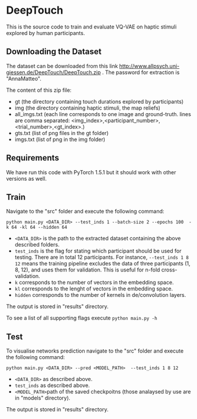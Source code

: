 # DeepTouch

This is the source code to train and evaluate VQ-VAE on haptic stimuli explored
by human participants.

## Downloading the Dataset

The dataset can be downloaded from this link 
http://www.allpsych.uni-giessen.de/DeepTouch/DeepTouch.zip . The password for
extraction is "AnnaMatteo".

The content of this zip file:
 - gt (the directory containing touch durations explored by participants)
 - img (the directory containing haptic stimuli, the map reliefs)
 - all_imgs.txt (each line corresponds to one image and ground-truth. lines are
 comma separated: <img_index>,<participant_number>,<trial_number>,<gt_index>.)
 - gts.txt (list of png files in the gt folder)
 - imgs.txt (list of png in the img folder)

## Requirements

We have run this code with PyTorch 1.5.1 but it should work with other versions
as well. 

## Train 

Navigate to the "src" folder and execute the following command:

`python main.py <DATA_DIR> --test_inds 1 --batch-size 2 --epochs 100 
-k 64 -kl 64 --hidden 64`

 - `<DATA_DIR>` is the path to the extracted dataset containing the above 
 described folders.
 - `test_inds` is the flag for stating which participant should be used for 
 testing. There are in total 12 participants. For instance, `--test_inds 1 8 12`
 means the training pipeline excludes the data of three participants (1, 8, 12),
 and uses them for validation. This is useful for n-fold cross-validation.
  - `k` corresponds to the number of vectors in the embedding space.
  - `kl` corresponds to the lenght of vectors in the embedding space.
  - `hidden` corresponds to the number of kernels in de/convolution layers. 

The output is stored in "results" directory.

To see a list of all supporting flags execute `python main.py -h`

## Test

To visualise networks prediction navigate to the "src" folder and execute the
following command:

`python main.py <DATA_DIR> --pred <MODEL_PATH>  --test_inds 1 8 12`

 - `<DATA_DIR>` as described above.
 - `test_inds` as described above.
 - `<MODEL_PATH>`path of the saved checkpoitns (those analaysed by use are in
 "models" directory).

The output is stored in "results" directory.